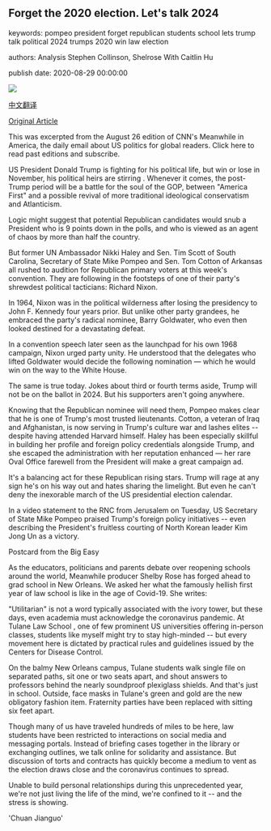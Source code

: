 ## Forget the 2020 election. Let's talk 2024

keywords: pompeo president forget republican students school lets trump talk political 2024 trumps 2020 win law election

authors: Analysis Stephen Collinson, Shelrose With Caitlin Hu

publish date: 2020-08-29 00:00:00

![](https://cdn.cnn.com/cnnnext/dam/assets/200824224949-nikki-haley-rnc-speech-super-tease.jpg)

[中文翻译](Forget%20the%202020%20election.%20Let%27s%20talk%202024_zh.md)

[Original Article](https://edition.cnn.com/2020/08/29/world/meanwhile-in-america-august-26-intl/index.html)

This was excerpted from the August 26 edition of CNN's Meanwhile in America, the daily email about US politics for global readers. Click here to read past editions and subscribe.

US President Donald Trump is fighting for his political life, but win or lose in November, his political heirs are stirring . Whenever it comes, the post-Trump period will be a battle for the soul of the GOP, between "America First" and a possible revival of more traditional ideological conservatism and Atlanticism.

Logic might suggest that potential Republican candidates would snub a President who is 9 points down in the polls, and who is viewed as an agent of chaos by more than half the country.

But former UN Ambassador Nikki Haley and Sen. Tim Scott of South Carolina, Secretary of State Mike Pompeo and Sen. Tom Cotton of Arkansas all rushed to audition for Republican primary voters at this week's convention. They are following in the footsteps of one of their party's shrewdest political tacticians: Richard Nixon.

In 1964, Nixon was in the political wilderness after losing the presidency to John F. Kennedy four years prior. But unlike other party grandees, he embraced the party's radical nominee, Barry Goldwater, who even then looked destined for a devastating defeat.

In a convention speech later seen as the launchpad for his own 1968 campaign, Nixon urged party unity. He understood that the delegates who lifted Goldwater would decide the following nomination — which he would win on the way to the White House.

The same is true today. Jokes about third or fourth terms aside, Trump will not be on the ballot in 2024. But his supporters aren't going anywhere.

Knowing that the Republican nominee will need them, Pompeo makes clear that he is one of Trump's most trusted lieutenants. Cotton, a veteran of Iraq and Afghanistan, is now serving in Trump's culture war and lashes elites -- despite having attended Harvard himself. Haley has been especially skillful in building her profile and foreign policy credentials alongside Trump, and she escaped the administration with her reputation enhanced — her rare Oval Office farewell from the President will make a great campaign ad.

It's a balancing act for these Republican rising stars. Trump will rage at any sign he's on his way out and hates sharing the limelight. But even he can't deny the inexorable march of the US presidential election calendar.

In a video statement to the RNC from Jerusalem on Tuesday, US Secretary of State Mike Pompeo praised Trump's foreign policy initiatives -- even describing the President's fruitless courting of North Korean leader Kim Jong Un as a victory.

Postcard from the Big Easy

As the educators, politicians and parents debate over reopening schools around the world, Meanwhile producer Shelby Rose has forged ahead to grad school in New Orleans. We asked her what the famously hellish first year of law school is like in the age of Covid-19. She writes:

"Utilitarian" is not a word typically associated with the ivory tower, but these days, even academia must acknowledge the coronavirus pandemic. At Tulane Law School , one of few prominent US universities offering in-person classes, students like myself might try to stay high-minded -- but every movement here is dictated by practical rules and guidelines issued by the Centers for Disease Control.

On the balmy New Orleans campus, Tulane students walk single file on separated paths, sit one or two seats apart, and shout answers to professors behind the nearly soundproof plexiglass shields. And that's just in school. Outside, face masks in Tulane's green and gold are the new obligatory fashion item. Fraternity parties have been replaced with sitting six feet apart.

Though many of us have traveled hundreds of miles to be here, law students have been restricted to interactions on social media and messaging portals. Instead of briefing cases together in the library or exchanging outlines, we talk online for solidarity and assistance. But discussion of torts and contracts has quickly become a medium to vent as the election draws close and the coronavirus continues to spread.

Unable to build personal relationships during this unprecedented year, we're not just living the life of the mind, we're confined to it -- and the stress is showing.

'Chuan Jianguo'